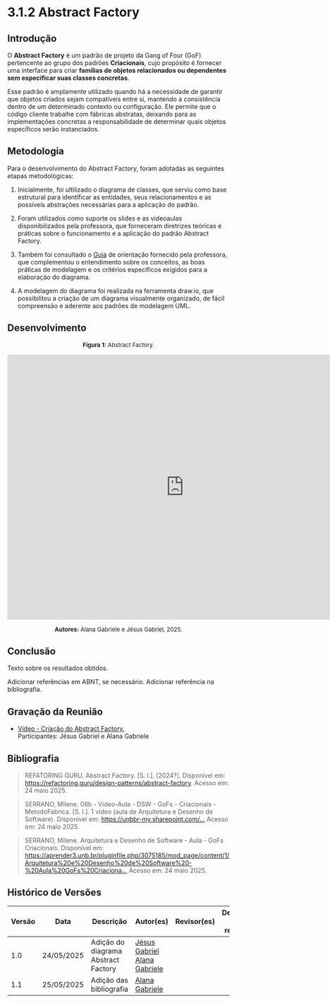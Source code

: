 # 3.1.2 Abstract Factory

## Introdução

O **Abstract Factory** é um padrão de projeto da Gang of Four (GoF) pertencente ao grupo dos padrões **Criacionais**, cujo propósito é fornecer uma interface para criar **famílias de objetos relacionados ou dependentes sem especificar suas classes concretas**.

Esse padrão é amplamente utilizado quando há a necessidade de garantir que objetos criados sejam compatíveis entre si, mantendo a consistência dentro de um determinado contexto ou configuração. Ele permite que o código cliente trabalhe com fábricas abstratas, deixando para as implementações concretas a responsabilidade de determinar quais objetos específicos serão instanciados.

## Metodologia

Para o desenvolvimento do Abstract Factory, foram adotadas as seguintes etapas metodológicas:

1. Inicialmente, foi ultilizado o diagrama de classes, que serviu como base estrutural para identificar as entidades, seus relacionamentos e as possíveis abstrações necessárias para a aplicação do padrão.

2. Foram utilizados como suporte os slides e as videoaulas disponibilizados pela professora, que forneceram diretrizes teóricas e práticas sobre o funcionamento e a aplicação do padrão Abstract Factory.

3. Também foi consultado o [Guia](https://refactoring.guru/design-patterns/abstract-factory) de orientação fornecido pela professora, que complementou o entendimento sobre os conceitos, as boas práticas de modelagem e os critérios específicos exigidos para a elaboração do diagrama.

4. A modelagem do diagrama foi realizada na ferramenta draw.io, que possibilitou a criação de um diagrama visualmente organizado, de fácil compreensão e aderente aos padrões de modelagem UML.

## Desenvolvimento

<font size="2"><p style="text-align: center"><b>Figura 1:</b> Abstract Factory.</p></font>

<iframe 
  src="https://viewer.diagrams.net/?tags=%7B%7D&lightbox=1&highlight=0000ff&edit=_blank&layers=1&nav=1&title=Abstract%20Factory&dark=auto#Uhttps%3A%2F%2Fdrive.google.com%2Fuc%3Fid%3D1VZlztv0FXEwAIJAaaCLNxuM5eJF_5mWD%26export%3Ddownload" 
  width="800" height="600" frameborder="0"></iframe>

<font size="2"><p style="text-align: center"><b>Autores:</b> Alana Gabriele e Jésus Gabriel, 2025.</p></font>

## Conclusão

Texto sobre os resultados obtidos.

Adicionar referências em ABNT, se necessário. Adicionar referência na bibliografia.

## Gravação da Reunião

- [Vídeo - Criação do Abstract Factory.](https://unbbr.sharepoint.com/sites/G2-PinactoecaOnline-ArqDes/Documentos%20Compartilhados/General/Recordings/Abstract%20Factory-20250523_230505-Grava%C3%A7%C3%A3o%20de%20Reuni%C3%A3o.mp4?web=1&referrer=Teams.TEAMS-WEB&referrerScenario=MeetingChicletGetLink.view.view)</br>
  Participantes: Jésus Gabriel e Alana Gabriele

## Bibliografia

> REFATORING GURU. Abstract Factory. [S. l.], [2024?]. Disponível em: https://refactoring.guru/design-patterns/abstract-factory. Acesso em: 24 maio 2025.

> SERRANO, Milene. 08b - Video-Aula - DSW - GoFs - Criacionais - MetodoFabrica. [S. l.]. 1 vídeo (aula de Arquitetura e Desenho de Software). Disponível em: https://unbbr-my.sharepoint.com/… Acesso em: 24 maio 2025.

> SERRANO, Milene. Arquitetura e Desenho de Software - Aula - GoFs Criacionais. Disponível em: https://aprender3.unb.br/pluginfile.php/3075185/mod_page/content/1/Arquitetura%20e%20Desenho%20de%20Software%20-%20Aula%20GoFs%20Criaciona… Acesso em: 24 maio 2025.

## Histórico de Versões

| Versão | Data       | Descrição                           | Autor(es)                                                                                         | Revisor(es) | Detalhes da revisão |
| ------ | ---------- | ----------------------------------- | ------------------------------------------------------------------------------------------------- | ----------- | ------------------- |
| 1.0    | 24/05/2025 | Adição do diagrama Abstract Factory | [Jésus Gabriel](https://github.com/xGabrielCv) [Alana Gabriele](https://github.com/alanagabriele) |             |                     |
| 1.1    | 25/05/2025 | Adição das bibliografia             | [Alana Gabriele](https://github.com/alanagabriele)                                                |
